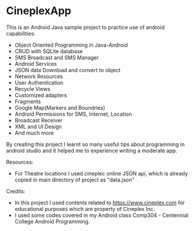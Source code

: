 # CineplexApp

This is an Android Java sample project to practice use of android capabilities:
  - Object Oriented Programming in Java-Android
  - CRUD with SQLite database
  - SMS Broadcast and SMS Manager
  - Android Services
  - JSON data Download and convert to object
  - Network Resources
  - User Authentication
  - Recycle Views
  - Customized adapters
  - Fragments
  - Google Map(Markers and Boundries)
  - Android Permissions for SMS, Internet, Location
  - Broadcast Receiver
  - XML and UI Design
  - And much more
  
By creating this project I learnt so many useful tips about programming in android studio and it helped me to experience writing a moderate app.

Resources:
 - For Theatre locations I used cineplec online JSON api, which is already copied in main directory of project as "data.json"
 
Credits:
  - In this project I used contents related to https://www.cineplex.com for educational purposes which are property of Cineplex Inc.
  - I used some codes covered in my Android class Comp304 - Centennial College Android Programming.
  
